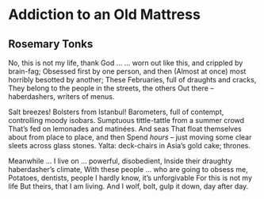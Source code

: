 # Addiction to an Old Mattress
## Rosemary Tonks
No, this is not my life, thank God ...
... worn out like this, and crippled by brain-fag;
Obsessed first by one person, and then
(Almost at once) most horribly besotted by another;
These Februaries, full of draughts and cracks,
They belong to the people in the streets, the others
Out there – haberdashers, writers of menus.

Salt breezes! Bolsters from Istanbul!
Barometers, full of contempt, controlling moody isobars.
Sumptuous tittle-tattle from a summer crowd
That’s fed on lemonades and matinées. And seas
That float themselves about from place to place, and then
Spend _hours_ – just moving some clear sleets across glass stones.
Yalta: deck-chairs in Asia’s gold cake; thrones.

Meanwhile ... I live on ... powerful, disobedient,
Inside their draughty haberdasher’s climate,
With these people ... who are going to obsess me,
Potatoes, dentists, people I hardly know, it’s unforgivable
For this is not my life
But theirs, that I am living.
And I wolf, bolt, gulp it down, day after day.
